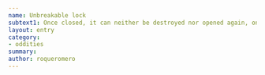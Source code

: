 ```yaml
---
name: Unbreakable lock
subtext1: Once closed, it can neither be destroyed nor opened again, one use.
layout: entry
category:
- oddities
summary: 
author: roqueromero
---
```

